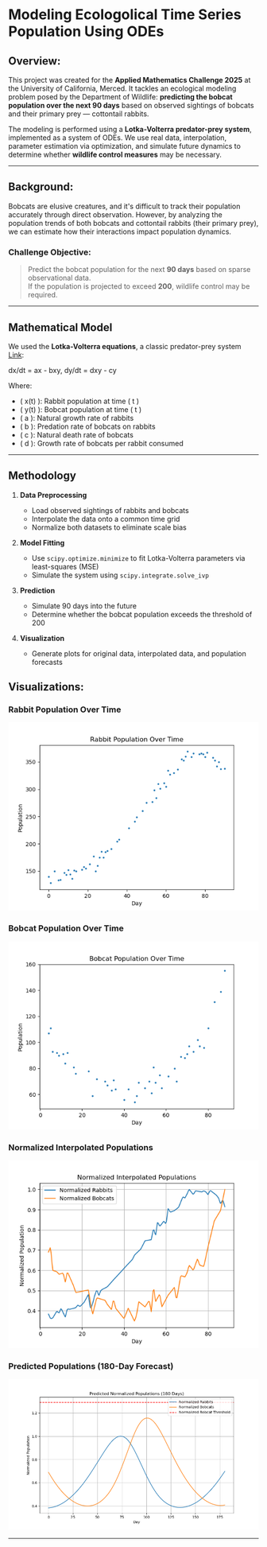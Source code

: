 # Modeling Ecologolical Time Series Population Using ODEs

## Overview:

This project was created for the **Applied Mathematics Challenge 2025** at the University of California, Merced. It tackles an ecological modeling problem posed by the Department of Wildlife: **predicting the bobcat population over the next 90 days** based on observed sightings of bobcats and their primary prey — cottontail rabbits.

The modeling is performed using a **Lotka-Volterra predator-prey system**, implemented as a system of ODEs. We use real data, interpolation, parameter estimation via optimization, and simulate future dynamics to determine whether **wildlife control measures** may be necessary.

---

## Background:

Bobcats are elusive creatures, and it's difficult to track their population accurately through direct observation. However, by analyzing the population trends of both bobcats and cottontail rabbits (their primary prey), we can estimate how their interactions impact population dynamics.

### Challenge Objective:
> Predict the bobcat population for the next **90 days** based on sparse observational data.  
> If the population is projected to exceed **200**, wildlife control may be required.

---

## Mathematical Model

We used the **Lotka-Volterra equations**, a classic predator-prey system [Link](https://en.wikipedia.org/wiki/Lotka%E2%80%93Volterra_equations):

dx/dt = ax - bxy, dy/dt = dxy - cy

Where:
- \( x(t) \): Rabbit population at time \( t \)
- \( y(t) \): Bobcat population at time \( t \)
- \( a \): Natural growth rate of rabbits
- \( b \): Predation rate of bobcats on rabbits
- \( c \): Natural death rate of bobcats
- \( d \): Growth rate of bobcats per rabbit consumed

---

## Methodology

1. **Data Preprocessing**
   - Load observed sightings of rabbits and bobcats
   - Interpolate the data onto a common time grid
   - Normalize both datasets to eliminate scale bias

2. **Model Fitting**
   - Use `scipy.optimize.minimize` to fit Lotka-Volterra parameters via least-squares (MSE)
   - Simulate the system using `scipy.integrate.solve_ivp`

3. **Prediction**
   - Simulate 90 days into the future
   - Determine whether the bobcat population exceeds the threshold of 200

4. **Visualization**
   - Generate plots for original data, interpolated data, and population forecasts

## Visualizations: 

### Rabbit Population Over Time
![Rabbit Population](plots/rabbit_population_plot.png)

### Bobcat Population Over Time
![Bobcat Population](plots/bobcat_population_plot.png)

### Normalized Interpolated Populations
![Interpolated Data](plots/interpolated_data.png)

### Predicted Populations (180-Day Forecast)
![Full Prediction](plots/full_prediction.png)

---

